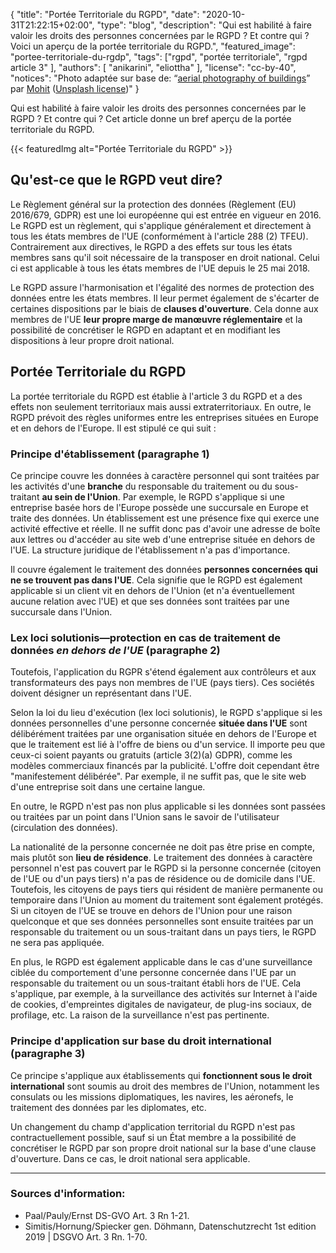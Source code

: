{
    "title": "Portée Territoriale du RGPD",
    "date": "2020-10-31T21:22:15+02:00",
    "type": "blog",
    "description": "Qui est habilité à faire valoir les droits des personnes concernées par le RGPD ? Et contre qui ? Voici un aperçu de la portée territoriale du RGPD.",
    "featured_image": "portee-territoriale-du-rgdp",
    "tags": ["rgpd", "portée territoriale", "rgpd article 3" ],
    "authors": [ "anikarini", "eliottha" ],
    "license": "cc-by-40",
    "notices": "Photo adaptée sur base de: “[aerial photography of buildings](https://unsplash.com/photos/6M9xiVgkoN0)” par [Mohit](https://unsplash.com/@98mohitkumar) ([Unsplash license](https://unsplash.com/license))"
}

Qui est habilité à faire valoir les droits des personnes concernées par le RGPD ? Et contre qui ? Cet article donne un bref aperçu de la portée territoriale du RGPD.

{{< featuredImg alt="Portée Territoriale du RGPD" >}}

## Qu'est-ce que le RGPD veut dire? 

Le Règlement général sur la protection des données (Règlement (EU) 2016/679, GDPR) est une loi européenne qui est entrée en vigueur en 2016. Le RGPD est un règlement, qui s'applique généralement et directement à tous les états membres de l'UE (conformément à l'article 288 (2) TFEU). Contrairement aux directives, le RGPD a des effets sur tous les états membres sans qu'il soit nécessaire de la transposer en droit national. Celui ci est applicable à tous les états membres de l'UE depuis le 25 mai 2018.  

Le RGPD assure l'harmonisation et l'égalité des normes de protection des données entre les états membres. Il leur permet également de s'écarter de certaines dispositions par le biais de **clauses d'ouverture**. Cela donne aux membres de l'UE **leur propre marge de manœuvre réglementaire** et la possibilité de concrétiser le RGPD en adaptant et en modifiant les dispositions à leur propre droit national.

## Portée Territoriale du RGPD

La portée territoriale du RGPD est établie à l'article 3 du RGPD et a des effets non seulement territoriaux mais aussi extraterritoriaux. En outre, le RGPD prévoit des règles uniformes entre les entreprises situées en Europe et en dehors de l'Europe. Il est stipulé ce qui suit :

### Principe d'établissement (paragraphe 1)

Ce principe couvre les données à caractère personnel qui sont traitées par les activités d'une **branche** du responsable du traitement ou du sous-traitant **au sein de l'Union**. Par exemple, le RGPD s'applique si une entreprise basée hors de l'Europe possède une succursale en Europe et traite des données. Un établissement est une présence fixe qui exerce une activité effective et réelle. Il ne suffit donc pas d'avoir une adresse de boîte aux lettres ou d'accéder au site web d'une entreprise située en dehors de l'UE. La structure juridique de l'établissement n'a pas d'importance.

Il couvre également le traitement des données **personnes concernées qui ne se trouvent pas dans l'UE**. Cela signifie que le RGPD est également applicable si un client vit en dehors de l'Union (et n'a éventuellement aucune relation avec l'UE) et que ses données sont traitées par une succursale dans l'Union.

### Lex loci solutionis—protection en cas de traitement de données *en dehors de l'UE* (paragraphe 2)

Toutefois, l'application du RGPR s'étend également aux contrôleurs et aux transformateurs des pays non membres de l'UE (pays tiers). Ces sociétés doivent désigner un représentant dans l'UE.

Selon la loi du lieu d'exécution (lex loci solutionis), le RGPD s'applique si les données personnelles d'une personne concernée **située dans l'UE** sont délibérément traitées par une organisation située en dehors de l'Europe et que le traitement est lié à l'offre de biens ou d'un service. Il importe peu que ceux-ci soient payants ou gratuits (article 3(2)(a) GDPR), comme les modèles commerciaux financés par la publicité. L'offre doit cependant être "manifestement délibérée". Par exemple, il ne suffit pas, que le site web d'une entreprise soit dans une certaine langue.

En outre, le RGPD n'est pas non plus applicable si les données sont passées ou traitées par un point dans l'Union sans le savoir de l'utilisateur (circulation des données).

La nationalité de la personne concernée ne doit pas être prise en compte, mais plutôt son **lieu de résidence**. Le traitement des données à caractère personnel n'est pas couvert par le RGPD si la personne concernée (citoyen de l'UE ou d'un pays tiers) n'a pas de résidence ou de domicile dans l'UE. Toutefois, les citoyens de pays tiers qui résident de manière permanente ou temporaire dans l'Union au moment du traitement sont également protégés. Si un citoyen de l'UE se trouve en dehors de l'Union pour une raison quelconque et que ses données personnelles sont ensuite traitées par un responsable du traitement ou un sous-traitant dans un pays tiers, le RGPD ne sera pas appliquée.

En plus, le RGPD est également applicable dans le cas d'une surveillance ciblée du comportement d'une personne concernée dans l'UE par un responsable du traitement ou un sous-traitant établi hors de l'UE. Cela s'applique, par exemple, à la surveillance des activités sur Internet à l'aide de cookies, d'empreintes digitales de navigateur, de plug-ins sociaux, de profilage, etc. La raison de la surveillance n'est pas pertinente. 

### Principe d'application sur base du droit international (paragraphe 3)

Ce principe s'applique aux établissements qui **fonctionnent sous le droit international** sont soumis au droit des membres de l'Union, notamment les consulats ou les missions diplomatiques, les navires, les aéronefs, le traitement des données par les diplomates, etc.

Un changement du champ d'application territorial du RGPD n'est pas contractuellement possible, sauf si un État membre a la possibilité de concrétiser le RGPD par son propre droit national sur la base d'une clause d'ouverture. Dans ce cas, le droit national sera applicable. <!-- TODO: Here it would be great to know whether there are examples of this. -->

---

### Sources d'information:

- Paal/Pauly/Ernst DS-GVO Art. 3 Rn 1-21.
- Simitis/Hornung/Spiecker gen. Döhmann, Datenschutzrecht 1st edition 2019 | DSGVO Art. 3 Rn. 1-70.
